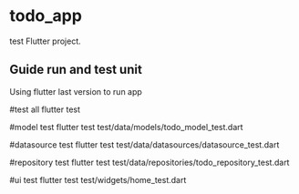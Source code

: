 # todo_app

test Flutter project.

## Guide run and test unit

Using flutter last version to run app

#test all
    flutter test

#model test
    flutter test test/data/models/todo_model_test.dart

#datasource test
    flutter test test/data/datasources/datasource_test.dart

#repository test
    flutter test test/data/repositories/todo_repository_test.dart

#ui test
    flutter test test/widgets/home_test.dart

